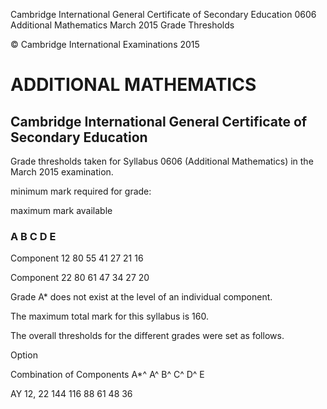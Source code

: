  Cambridge International General Certificate of Secondary Education 0606 Additional Mathematics March 2015 Grade Thresholds 

 © Cambridge International Examinations 2015 

# ADDITIONAL MATHEMATICS 

## Cambridge International General Certificate of Secondary Education 

Grade thresholds taken for Syllabus 0606 (Additional Mathematics) in the March 2015 examination. 

 minimum mark required for grade: 

 maximum mark available 

### A B C D E 

 Component 12 80 55 41 27 21 16 

 Component 22 80 61 47 34 27 20 

Grade A* does not exist at the level of an individual component. 

The maximum total mark for this syllabus is 160. 

The overall thresholds for the different grades were set as follows. 

 Option 

 Combination of Components A*^ A^ B^ C^ D^ E 

 AY 12, 22 144 116 88 61 48 36 


